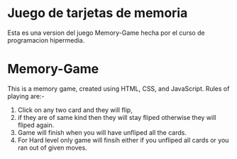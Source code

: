 # Juego de tarjetas de memoria 
Esta es una version del juego Memory-Game hecha por el curso de programacion hipermedia. 


# Memory-Game
This is a memory game, created using HTML, CSS, and JavaScript.
Rules of playing are:- 
 1. Click on any two card and they will flip,
 2. if they are of same kind then they will stay fliped otherwise they will fliped again.
 3. Game will finish when you will have unfliped all the cards.
 4. For Hard level only game will finsih either if you unfliped all cards or you ran out of given moves.
